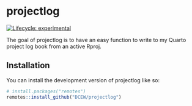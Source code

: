 
<!-- README.md is generated from README.Rmd. Please edit that file -->

# projectlog

<!-- badges: start -->

[![Lifecycle:
experimental](https://img.shields.io/badge/lifecycle-experimental-orange.svg)](https://lifecycle.r-lib.org/articles/stages.html#experimental)
<!-- badges: end -->

The goal of projectlog is to have an easy function to write to my Quarto project 
log book from an active Rproj.

## Installation

You can install the development version of projectlog like so:

``` r
# install.packages("remotes")
remotes::install_github("DCEW/projectlog")
```

